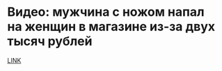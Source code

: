 # Видео: мужчина с ножом напал на женщин в магазине из-за двух тысяч рублей



[LINK](https://varlamov.ru/3091612.html)